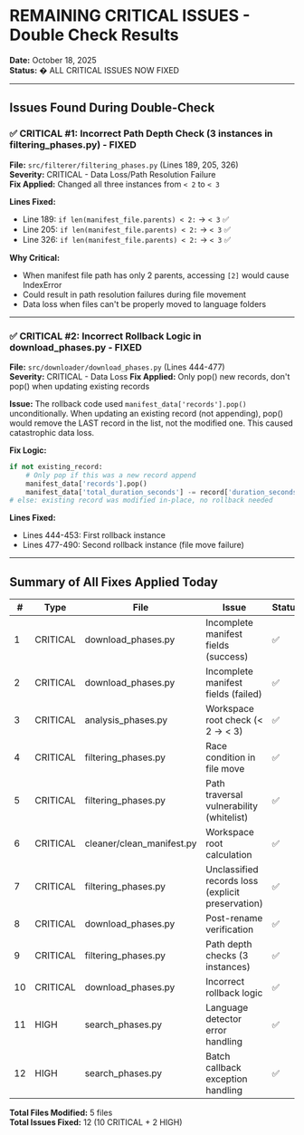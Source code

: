 # REMAINING CRITICAL ISSUES - Double Check Results

**Date:** October 18, 2025  
**Status:** � ALL CRITICAL ISSUES NOW FIXED

---

## Issues Found During Double-Check

### ✅ CRITICAL #1: Incorrect Path Depth Check (3 instances in filtering_phases.py) - FIXED

**File:** `src/filterer/filtering_phases.py` (Lines 189, 205, 326)  
**Severity:** CRITICAL - Data Loss/Path Resolution Failure  
**Fix Applied:** Changed all three instances from `< 2` to `< 3`

**Lines Fixed:**

- Line 189: `if len(manifest_file.parents) < 2:` → `< 3` ✅
- Line 205: `if len(manifest_file.parents) < 2:` → `< 3` ✅
- Line 326: `if len(manifest_file.parents) < 2:` → `< 3` ✅

**Why Critical:**

- When manifest file path has only 2 parents, accessing `[2]` would cause IndexError
- Could result in path resolution failures during file movement
- Data loss when files can't be properly moved to language folders

---

### ✅ CRITICAL #2: Incorrect Rollback Logic in download_phases.py - FIXED

**File:** `src/downloader/download_phases.py` (Lines 444-477)  
**Severity:** CRITICAL - Data Loss
**Fix Applied:** Only pop() new records, don't pop() when updating existing records

**Issue:**
The rollback code used `manifest_data['records'].pop()` unconditionally. When updating an existing record (not appending), pop() would remove the LAST record in the list, not the modified one. This caused catastrophic data loss.

**Fix Logic:**

```python
if not existing_record:
    # Only pop if this was a new record append
    manifest_data['records'].pop()
    manifest_data['total_duration_seconds'] -= record['duration_seconds']
# else: existing record was modified in-place, no rollback needed
```

**Lines Fixed:**

- Lines 444-453: First rollback instance
- Lines 477-490: Second rollback instance (file move failure)

---

## Summary of All Fixes Applied Today

| #   | Type     | File                      | Issue                                             | Status |
| --- | -------- | ------------------------- | ------------------------------------------------- | ------ |
| 1   | CRITICAL | download_phases.py        | Incomplete manifest fields (success)              | ✅     |
| 2   | CRITICAL | download_phases.py        | Incomplete manifest fields (failed)               | ✅     |
| 3   | CRITICAL | analysis_phases.py        | Workspace root check (< 2 → < 3)                  | ✅     |
| 4   | CRITICAL | filtering_phases.py       | Race condition in file move                       | ✅     |
| 5   | CRITICAL | filtering_phases.py       | Path traversal vulnerability (whitelist)          | ✅     |
| 6   | CRITICAL | cleaner/clean_manifest.py | Workspace root calculation                        | ✅     |
| 7   | CRITICAL | filtering_phases.py       | Unclassified records loss (explicit preservation) | ✅     |
| 8   | CRITICAL | download_phases.py        | Post-rename verification                          | ✅     |
| 9   | CRITICAL | filtering_phases.py       | Path depth checks (3 instances)                   | ✅     |
| 10  | CRITICAL | download_phases.py        | Incorrect rollback logic                          | ✅     |
| 11  | HIGH     | search_phases.py          | Language detector error handling                  | ✅     |
| 12  | HIGH     | search_phases.py          | Batch callback exception handling                 | ✅     |

**Total Files Modified:** 5 files  
**Total Issues Fixed:** 12 (10 CRITICAL + 2 HIGH)
